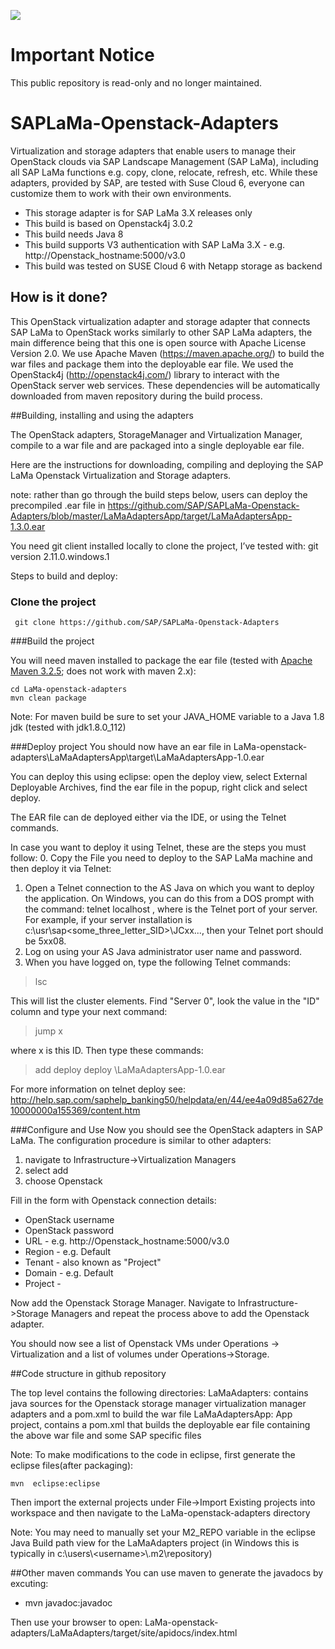 ![](https://img.shields.io/badge/STATUS-NOT%20CURRENTLY%20MAINTAINED-red.svg?longCache=true&style=flat)

# Important Notice
This public repository is read-only and no longer maintained.


# SAPLaMa-Openstack-Adapters
Virtualization and storage adapters that enable users to manage their OpenStack clouds via SAP Landscape Management (SAP LaMa), including all SAP LaMa functions e.g. copy, clone, relocate, refresh, etc. While these adapters, provided by SAP, are tested with Suse Cloud 6, everyone can customize them to work with their own environments.

* This storage adapter is for SAP LaMa 3.X releases only  
* This build is based on Openstack4j 3.0.2
* This build needs Java 8
* This build supports V3 authentication with SAP LaMa 3.X - e.g. http://Openstack_hostname:5000/v3.0
* This build was tested on SUSE Cloud 6 with Netapp storage as backend


## How is it done?

This OpenStack virtualization adapter and storage adapter that connects SAP LaMa to OpenStack works similarly to other SAP LaMa adapters, the main difference being that this one is open source with Apache License Version 2.0. We use Apache Maven (https://maven.apache.org/) to build the war files and package them into the deployable ear file. We used the OpenStack4j (http://openstack4j.com/) library to interact with the OpenStack server web services. These dependencies will be automatically downloaded from maven repository during the build process.  


##Building, installing and using the adapters


The OpenStack adapters, StorageManager  and Virtualization Manager, compile to a war file and are packaged into a single deployable ear file.


Here are the instructions for downloading, compiling and deploying the SAP LaMa Openstack Virtualization and Storage adapters. 

note: rather than go through the build steps below, users can deploy the  precompiled .ear file in https://github.com/SAP/SAPLaMa-Openstack-Adapters/blob/master/LaMaAdaptersApp/target/LaMaAdaptersApp-1.3.0.ear

You need git client installed locally to clone the project, I’ve tested with: git version 2.11.0.windows.1

Steps to build and deploy:

### Clone the project
```
 git clone https://github.com/SAP/SAPLaMa-Openstack-Adapters
```
###Build the project

You will need maven installed to package the ear file (tested with [Apache Maven 3.2.5](http://archive.apache.org/dist/maven/maven-3/3.2.5/binaries/); does not work with maven 2.x):

```
cd LaMa-openstack-adapters
mvn clean package
```

Note: For maven build be sure to set your JAVA_HOME variable to a Java 1.8 jdk (tested with jdk1.8.0_112)

###Deploy project
You should now have an ear file in LaMa-openstack-adapters\LaMaAdaptersApp\target\LaMaAdaptersApp-1.0.ear 

You can deploy this using eclipse: open the deploy view, select External Deployable Archives, find the ear file in the popup, right click and select deploy.

The EAR file can de deployed either via the IDE, or using the Telnet commands.


In case you want to deploy it using Telnet, these are the steps you must follow:
  0. Copy the File you need to deploy to the SAP LaMa machine and then deploy it via Telnet: 
  1.  Open a Telnet connection to the AS Java on which you want to deploy the application. On Windows, you can do this from a DOS prompt with the command:
telnet localhost <port>,
where <port> is the Telnet port of your server. For example, if your server installation is c:\usr\sap\<some_three_letter_SID>\JCxx\..., then your Telnet port should be 5xx08.
  2.  Log on using your AS Java administrator user name and password.
  3.  When you have logged on, type the following Telnet commands:
> lsc

This will list the cluster elements. Find "Server 0", look the value in the "ID" column and type your next command:

> jump x

where x is this ID. Then type these commands:

> add deploy
> deploy <path to the location of the file >\LaMaAdaptersApp-1.0.ear

For more information on telnet deploy see: http://help.sap.com/saphelp_banking50/helpdata/en/44/ee4a09d85a627de10000000a155369/content.htm


###Configure and Use
Now you should see the OpenStack adapters in SAP LaMa. The configuration procedure is similar to other adapters:
  1.  navigate to Infrastructure->Virtualization Managers 
  2.  select add 
  3.  choose Openstack
 

Fill in the form with Openstack connection details:
* OpenStack username 
* OpenStack password
* URL - e.g. http://Openstack_hostname:5000/v3.0
* Region - e.g. Default
* Tenant - also known as "Project" 
* Domain - e.g. Default 
* Project -  
 
Now add the Openstack Storage Manager. Navigate to Infrastructure->Storage Managers and repeat the process above to add the Openstack adapter.

You should now see a list of Openstack VMs under Operations -> Virtualization and a list of volumes under Operations->Storage.


##Code structure in github repository

The top level contains the following directories:
LaMaAdapters:  contains java sources for the Openstack storage manager virtualization manager adapters and a pom.xml to build the war file
LaMaAdaptersApp: App project, contains a pom.xml that builds the deployable ear file containing the above war file and some SAP specific files                  


Note: To make modifications to the code in eclipse, first generate the eclipse files(after packaging):
```
mvn  eclipse:eclipse
```

Then import the external projects under File->Import Existing projects into workspace and then navigate to the LaMa-openstack-adapters directory

Note: You may need to manually set your M2_REPO variable in the eclipse Java Build path view for the LaMaAdapters project (in Windows this is typically in c:\users\\\<username>\\.m2\repository) 

##Other maven commands
You can use maven to generate the javadocs by excuting: 
* mvn javadoc:javadoc 

Then use your browser to open: LaMa-openstack-adapters/LaMaAdapters/target/site/apidocs/index.html

